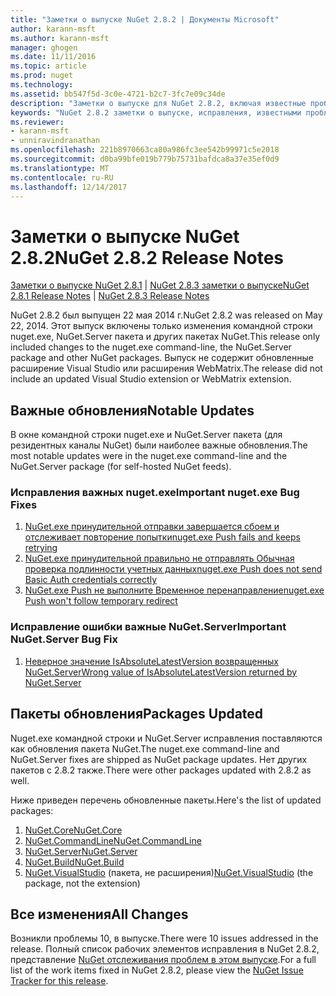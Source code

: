 ```yaml
---
title: "Заметки о выпуске NuGet 2.8.2 | Документы Microsoft"
author: karann-msft
ms.author: karann-msft
manager: ghogen
ms.date: 11/11/2016
ms.topic: article
ms.prod: nuget
ms.technology: 
ms.assetid: bb547f5d-3c0e-4721-b2c7-3fc7e09c34de
description: "Заметки о выпуске для NuGet 2.8.2, включая известные проблемы, исправленные ошибки, добавленные функции и DCR."
keywords: "NuGet 2.8.2 заметки о выпуске, исправления, известными проблемами, добавлены функции, DCR"
ms.reviewer:
- karann-msft
- unniravindranathan
ms.openlocfilehash: 221b8970663ca80a986fc3ee542b99971c5e2018
ms.sourcegitcommit: d0ba99bfe019b779b75731bafdca8a37e35ef0d9
ms.translationtype: MT
ms.contentlocale: ru-RU
ms.lasthandoff: 12/14/2017
---
```

# <a name="nuget-282-release-notes"></a><span data-ttu-id="87859-104">Заметки о выпуске NuGet 2.8.2</span><span class="sxs-lookup"><span data-stu-id="87859-104">NuGet 2.8.2 Release Notes</span></span>

<span data-ttu-id="87859-105">[Заметки о выпуске NuGet 2.8.1](../release-notes/nuget-2.8.1.md) | [NuGet 2.8.3 заметки о выпуске](../release-notes/nuget-2.8.3.md)</span><span class="sxs-lookup"><span data-stu-id="87859-105">[NuGet 2.8.1 Release Notes](../release-notes/nuget-2.8.1.md) | [NuGet 2.8.3 Release Notes](../release-notes/nuget-2.8.3.md)</span></span>

<span data-ttu-id="87859-106">NuGet 2.8.2 был выпущен 22 мая 2014 г.</span><span class="sxs-lookup"><span data-stu-id="87859-106">NuGet 2.8.2 was released on May 22, 2014.</span></span>  <span data-ttu-id="87859-107">Этот выпуск включены только изменения командной строки nuget.exe, NuGet.Server пакета и других пакетах NuGet.</span><span class="sxs-lookup"><span data-stu-id="87859-107">This release only included changes to the nuget.exe command-line, the NuGet.Server package and other NuGet packages.</span></span>  <span data-ttu-id="87859-108">Выпуск не содержит обновленные расширение Visual Studio или расширения WebMatrix.</span><span class="sxs-lookup"><span data-stu-id="87859-108">The release did not include an updated Visual Studio extension or WebMatrix extension.</span></span>

## <a name="notable-updates"></a><span data-ttu-id="87859-109">Важные обновления</span><span class="sxs-lookup"><span data-stu-id="87859-109">Notable Updates</span></span>

<span data-ttu-id="87859-110">В окне командной строки nuget.exe и NuGet.Server пакета (для резидентных каналы NuGet) были наиболее важные обновления.</span><span class="sxs-lookup"><span data-stu-id="87859-110">The most notable updates were in the nuget.exe command-line and the NuGet.Server package (for self-hosted NuGet feeds).</span></span>

### <a name="important-nugetexe-bug-fixes"></a><span data-ttu-id="87859-111">Исправления важных nuget.exe</span><span class="sxs-lookup"><span data-stu-id="87859-111">Important nuget.exe Bug Fixes</span></span>

1. [<span data-ttu-id="87859-112">NuGet.exe принудительной отправки завершается сбоем и отслеживает повторение попытки</span><span class="sxs-lookup"><span data-stu-id="87859-112">nuget.exe Push fails and keeps retrying</span></span>](https://nuget.codeplex.com/workitem/4000)
1. [<span data-ttu-id="87859-113">NuGet.exe принудительной правильно не отправлять Обычная проверка подлинности учетных данных</span><span class="sxs-lookup"><span data-stu-id="87859-113">nuget.exe Push does not send Basic Auth credentials correctly</span></span>](https://nuget.codeplex.com/workitem/4109)
1. [<span data-ttu-id="87859-114">NuGet.exe Push не выполните Временное перенаправление</span><span class="sxs-lookup"><span data-stu-id="87859-114">nuget.exe Push won't follow temporary redirect</span></span>](https://nuget.codeplex.com/workitem/4050)

### <a name="important-nugetserver-bug-fix"></a><span data-ttu-id="87859-115">Исправление ошибки важные NuGet.Server</span><span class="sxs-lookup"><span data-stu-id="87859-115">Important NuGet.Server Bug Fix</span></span>

1. [<span data-ttu-id="87859-116">Неверное значение IsAbsoluteLatestVersion возвращенных NuGet.Server</span><span class="sxs-lookup"><span data-stu-id="87859-116">Wrong value of IsAbsoluteLatestVersion returned by NuGet.Server</span></span>](https://nuget.codeplex.com/workitem/4147)

## <a name="packages-updated"></a><span data-ttu-id="87859-117">Пакеты обновления</span><span class="sxs-lookup"><span data-stu-id="87859-117">Packages Updated</span></span>

<span data-ttu-id="87859-118">Nuget.exe командной строки и NuGet.Server исправления поставляются как обновления пакета NuGet.</span><span class="sxs-lookup"><span data-stu-id="87859-118">The nuget.exe command-line and NuGet.Server fixes are shipped as NuGet package updates.</span></span>  <span data-ttu-id="87859-119">Нет других пакетов с 2.8.2 также.</span><span class="sxs-lookup"><span data-stu-id="87859-119">There were other packages updated with 2.8.2 as well.</span></span>

<span data-ttu-id="87859-120">Ниже приведен перечень обновленные пакеты.</span><span class="sxs-lookup"><span data-stu-id="87859-120">Here's the list of updated packages:</span></span>

1. [<span data-ttu-id="87859-121">NuGet.Core</span><span class="sxs-lookup"><span data-stu-id="87859-121">NuGet.Core</span></span>](https://www.nuget.org/packages/NuGet.Core/)
1. [<span data-ttu-id="87859-122">NuGet.CommandLine</span><span class="sxs-lookup"><span data-stu-id="87859-122">NuGet.CommandLine</span></span>](https://www.nuget.org/packages/NuGet.CommandLine/)
1. [<span data-ttu-id="87859-123">NuGet.Server</span><span class="sxs-lookup"><span data-stu-id="87859-123">NuGet.Server</span></span>](https://www.nuget.org/packages/NuGet.Server/)
1. [<span data-ttu-id="87859-124">NuGet.Build</span><span class="sxs-lookup"><span data-stu-id="87859-124">NuGet.Build</span></span>](https://www.nuget.org/packages/NuGet.Build/)
1. <span data-ttu-id="87859-125">[NuGet.VisualStudio](https://www.nuget.org/packages/NuGet.VisualStudio/) (пакета, не расширения)</span><span class="sxs-lookup"><span data-stu-id="87859-125">[NuGet.VisualStudio](https://www.nuget.org/packages/NuGet.VisualStudio/) (the package, not the extension)</span></span>

## <a name="all-changes"></a><span data-ttu-id="87859-126">Все изменения</span><span class="sxs-lookup"><span data-stu-id="87859-126">All Changes</span></span>
<span data-ttu-id="87859-127">Возникли проблемы 10, в выпуске.</span><span class="sxs-lookup"><span data-stu-id="87859-127">There were 10 issues addressed in the release.</span></span> <span data-ttu-id="87859-128">Полный список рабочих элементов исправления в NuGet 2.8.2, представление [NuGet отслеживания проблем в этом выпуске](https://nuget.codeplex.com/workitem/list/advanced?keyword=&status=All&type=All&priority=All&release=NuGet%202.8.2&assignedTo=All&component=All&sortField=LastUpdatedDate&sortDirection=Descending&page=0&reasonClosed=All).</span><span class="sxs-lookup"><span data-stu-id="87859-128">For a full list of the work items fixed in NuGet 2.8.2, please view the [NuGet Issue Tracker for this release](https://nuget.codeplex.com/workitem/list/advanced?keyword=&status=All&type=All&priority=All&release=NuGet%202.8.2&assignedTo=All&component=All&sortField=LastUpdatedDate&sortDirection=Descending&page=0&reasonClosed=All).</span></span>
